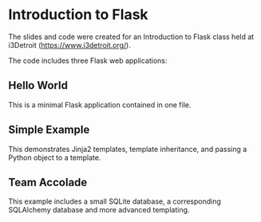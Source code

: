 # Introduction to Flask

The slides and code were created for an Introduction to Flask class held
at i3Detroit (https://www.i3detroit.org/).

The code includes three Flask web applications:

## Hello World

This is a minimal Flask application contained in one file.

## Simple Example

This demonstrates Jinja2 templates, template inheritance, and passing a
Python object to a template.

## Team Accolade

This example includes a small SQLite database, a corresponding SQLAlchemy
database and more advanced templating.
